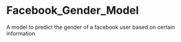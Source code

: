 # Facebook_Gender_Model
A model to predict the gender of a facebook user based on certain information
